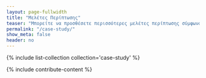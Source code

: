 ```yaml
---
layout: page-fullwidth
title: "Μελέτες Περίπτωσης"
teaser: "Μπορείτε να προσθέσετε περισσότερες μελέτες περίπτωσης σύμφωνα με τις οδηγίες στο τέλος της σελίδας"
permalink: "/case-study/"
show_meta: false
header: no
---
```


{% include list-collection collection='case-study' %}

{% include contribute-content %}
